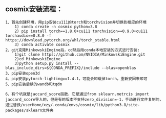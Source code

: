 ## cosmix安装流程：
    1、首先创建环境，用pip安装cu111的torch和torchvision并切换到相应的环境
        1) conda create -n cosmix python=3.8
        2) pip install torch==1.8.0+cu111 torchvision==0.9.0+cu111 torchaudio==0.8.0 -f https://download.pytorch.org/whl/torch_stable.html
        3) conda activate cosmix
    2、git克隆MinkowskiEngine后，cd然后用conda本地安装的方式进行安装:
        1)git clone https://github.com/NVIDIA/MinkowskiEngine.git
        2)cd MinkowskiEngine
        3)python setup.py install --blas_include_dirs=${CONDA_PREFIX}/include --blas=openblas
    3、pip安装open3d
    4、pip安装pytorch-lighting==1.4.1，可能会卸载掉torch，重新安回来即可
    5、pip安装后续的wandb和tqdm

    6、有个坑就是jaccard_score函数，它是通过from sklearn.metrcis import jaccard_score导入的，但是有的版本不支持zero_division=-1，手动进行文件复制的，通过替换/userHome/xzy/.conda/envs/cosmix/lib/python3.8/site-packages/sklearn文件夹